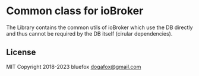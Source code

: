 # Common class for ioBroker
The Library contains the common utils of ioBroker which use the DB directly and thus cannot be required by the DB itself (cirular dependencies).

## License
MIT
Copyright 2018-2023 bluefox <dogafox@gmail.com>  

